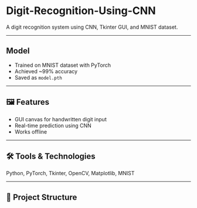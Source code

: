 # Digit-Recognition-Using-CNN

A digit recognition system using CNN, Tkinter GUI, and MNIST dataset.

---

##  Model
- Trained on MNIST dataset with PyTorch
- Achieved ~99% accuracy
- Saved as `model.pth`

---

## 🖼 Features
- GUI canvas for handwritten digit input
- Real-time prediction using CNN
- Works offline

---

## 🛠 Tools & Technologies
Python, PyTorch, Tkinter, OpenCV, Matplotlib, MNIST

---

## 📁 Project Structure
